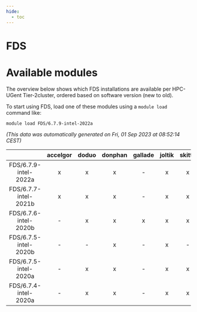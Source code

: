 ```yaml
---
hide:
  - toc
---
```


FDS
===

# Available modules


The overview below shows which FDS installations are available per HPC-UGent Tier-2cluster, ordered based on software version (new to old).

To start using FDS, load one of these modules using a `module load` command like:

```shell
module load FDS/6.7.9-intel-2022a
```

*(This data was automatically generated on Fri, 01 Sep 2023 at 08:52:14 CEST)*  

| |accelgor|doduo|donphan|gallade|joltik|skitty|swalot|victini|
| :---: | :---: | :---: | :---: | :---: | :---: | :---: | :---: | :---: |
|FDS/6.7.9-intel-2022a|x|x|x|-|x|x|x|x|
|FDS/6.7.7-intel-2021b|x|x|x|-|x|x|x|x|
|FDS/6.7.6-intel-2020b|-|x|x|x|x|x|x|x|
|FDS/6.7.5-intel-2020b|-|-|x|-|x|-|-|-|
|FDS/6.7.5-intel-2020a|-|x|x|-|x|x|x|x|
|FDS/6.7.4-intel-2020a|-|x|x|-|x|x|x|x|
